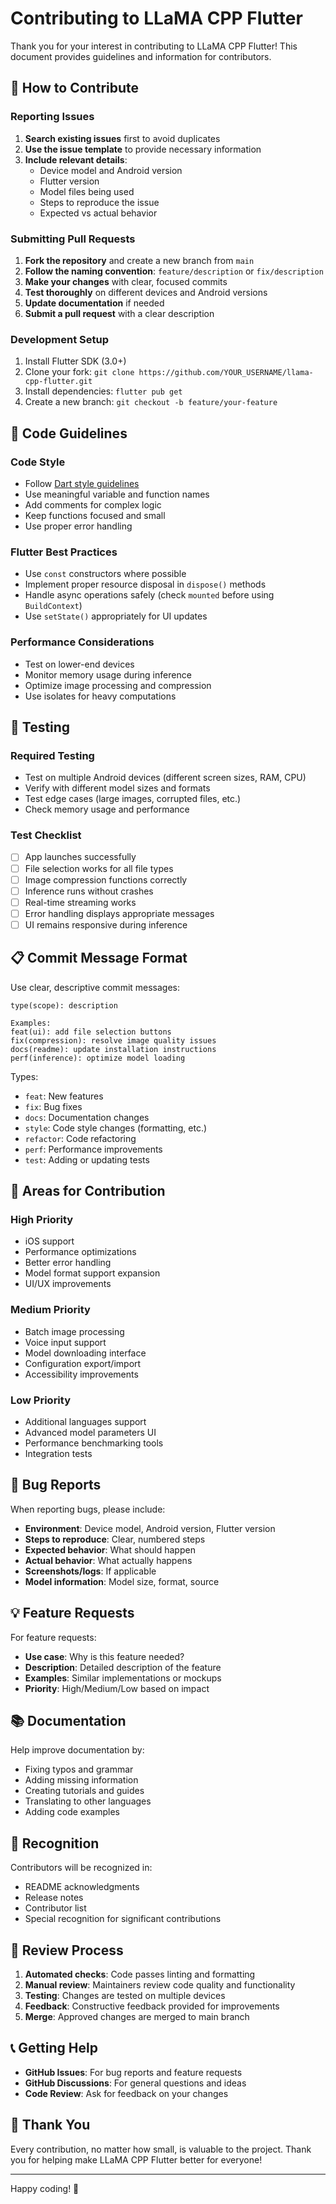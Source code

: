 # Contributing to LLaMA CPP Flutter

Thank you for your interest in contributing to LLaMA CPP Flutter! This document provides guidelines and information for contributors.

## 🤝 How to Contribute

### Reporting Issues

1. **Search existing issues** first to avoid duplicates
2. **Use the issue template** to provide necessary information
3. **Include relevant details**:
   - Device model and Android version
   - Flutter version
   - Model files being used
   - Steps to reproduce the issue
   - Expected vs actual behavior

### Submitting Pull Requests

1. **Fork the repository** and create a new branch from `main`
2. **Follow the naming convention**: `feature/description` or `fix/description`
3. **Make your changes** with clear, focused commits
4. **Test thoroughly** on different devices and Android versions
5. **Update documentation** if needed
6. **Submit a pull request** with a clear description

### Development Setup

1. Install Flutter SDK (3.0+)
2. Clone your fork: `git clone https://github.com/YOUR_USERNAME/llama-cpp-flutter.git`
3. Install dependencies: `flutter pub get`
4. Create a new branch: `git checkout -b feature/your-feature`

## 📝 Code Guidelines

### Code Style

- Follow [Dart style guidelines](https://dart.dev/guides/language/effective-dart/style)
- Use meaningful variable and function names
- Add comments for complex logic
- Keep functions focused and small
- Use proper error handling

### Flutter Best Practices

- Use `const` constructors where possible
- Implement proper resource disposal in `dispose()` methods
- Handle async operations safely (check `mounted` before using `BuildContext`)
- Use `setState()` appropriately for UI updates

### Performance Considerations

- Test on lower-end devices
- Monitor memory usage during inference
- Optimize image processing and compression
- Use isolates for heavy computations

## 🧪 Testing

### Required Testing

- Test on multiple Android devices (different screen sizes, RAM, CPU)
- Verify with different model sizes and formats
- Test edge cases (large images, corrupted files, etc.)
- Check memory usage and performance

### Test Checklist

- [ ] App launches successfully
- [ ] File selection works for all file types
- [ ] Image compression functions correctly
- [ ] Inference runs without crashes
- [ ] Real-time streaming works
- [ ] Error handling displays appropriate messages
- [ ] UI remains responsive during inference

## 📋 Commit Message Format

Use clear, descriptive commit messages:

```
type(scope): description

Examples:
feat(ui): add file selection buttons
fix(compression): resolve image quality issues
docs(readme): update installation instructions
perf(inference): optimize model loading
```

Types:
- `feat`: New features
- `fix`: Bug fixes
- `docs`: Documentation changes
- `style`: Code style changes (formatting, etc.)
- `refactor`: Code refactoring
- `perf`: Performance improvements
- `test`: Adding or updating tests

## 🎯 Areas for Contribution

### High Priority

- iOS support
- Performance optimizations
- Better error handling
- Model format support expansion
- UI/UX improvements

### Medium Priority

- Batch image processing
- Voice input support
- Model downloading interface
- Configuration export/import
- Accessibility improvements

### Low Priority

- Additional languages support
- Advanced model parameters UI
- Performance benchmarking tools
- Integration tests

## 🐛 Bug Reports

When reporting bugs, please include:

- **Environment**: Device model, Android version, Flutter version
- **Steps to reproduce**: Clear, numbered steps
- **Expected behavior**: What should happen
- **Actual behavior**: What actually happens
- **Screenshots/logs**: If applicable
- **Model information**: Model size, format, source

## 💡 Feature Requests

For feature requests:

- **Use case**: Why is this feature needed?
- **Description**: Detailed description of the feature
- **Examples**: Similar implementations or mockups
- **Priority**: High/Medium/Low based on impact

## 📚 Documentation

Help improve documentation by:

- Fixing typos and grammar
- Adding missing information
- Creating tutorials and guides
- Translating to other languages
- Adding code examples

## 🌟 Recognition

Contributors will be recognized in:

- README acknowledgments
- Release notes
- Contributor list
- Special recognition for significant contributions

## 🔄 Review Process

1. **Automated checks**: Code passes linting and formatting
2. **Manual review**: Maintainers review code quality and functionality
3. **Testing**: Changes are tested on multiple devices
4. **Feedback**: Constructive feedback provided for improvements
5. **Merge**: Approved changes are merged to main branch

## 📞 Getting Help

- **GitHub Issues**: For bug reports and feature requests
- **GitHub Discussions**: For general questions and ideas
- **Code Review**: Ask for feedback on your changes

## 🎉 Thank You

Every contribution, no matter how small, is valuable to the project. Thank you for helping make LLaMA CPP Flutter better for everyone!

---

Happy coding! 🚀